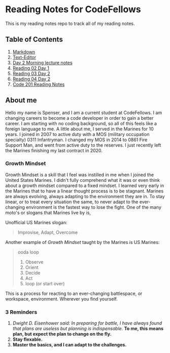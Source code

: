 # Reading Notes for CodeFellows

This is my reading notes repo to track all of my reading notes.
## Table of Contents
  1. [Markdown](markdown.md)
  2. [Text-Editor](text-editor.md)
  3. [Day 2 Morning lecture notes](lecture_notes.md)
  4. [Reading 02 Day 1](reading02.md)
  5. [Reading 03 Day 2](reading03.md)
  6. [Reading 04 Day 2](reading04.md)
  7. [Code 201 Reading Notes](201read01.md)

## About me
Hello my name is Spenser, and I am a current student at CodeFellows. I am changing careers to become a code developer in order to gain a better career. I am starting with no coding background, so all of this feels like a foreign language to me. A little about me, I served in the Marines for 10 years. I joined in 2007 to active duty with a MOS (military occupation specialty) 0311 Infantryman. I changed my MOS in 2014 to 0861 Fire Support Man, and went from active duty to the reserves. I just recently left the Marines finishing my last contract in 2020.

### Growth Mindset
Growth Mindset is a skill that I feel was instilled in me when I joined the United States Marines. I didn't fully comprehend what it was or even think about a growth mindset compared to a fixed mindset. I learned very early in the Marines that to have a linear thought process is to be stagnant. Marines are always evolving, always adapting to the environment they are in. To stay linear, or to treat every situation the same, to never adapt to the ever-changing environment is the fastest way to lose the fight. One of the many moto's or slogans that Marines live by is,


Unofficial US Marines slogan:
> Improvise, Adapt, Overcome

Another example of *Growth Mindset* taught by the Marines is
US Marines:
> ooda loop
> 1. Observe
> 1. Orient
> 1. Decide
> 1. Act
> 1. loop (or start over)

This is a process for reacting to an ever-changing battlespace, or workspace, environment. Wherever you find yourself.


### 3 Reminders
1. *Dwight D. Eisenhower said: In preparing for battle, I have always found that plans are useless but planning is indispensable.* **To me, this means plan, but expect the plan to change on the fly.**
3. **Stay flexable.**
4. **Master the basics, and I can adapt to the challenges.**
